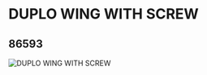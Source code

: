 # DUPLO WING WITH SCREW
## 86593
![DUPLO WING WITH SCREW](https://lc-www-live-s.legocdn.com/media/bricks/5/2/4538972.jpg)